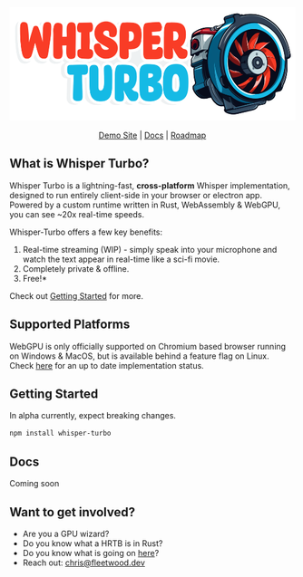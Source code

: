 <div align="center">
<img width="550px" height="200px" src="https://github.com/FL33TW00D/whisper-turbo/raw/master/.github/whisper-turbo.png">
<p><a href="https://whisper-turbo.com">Demo Site</a> | <a href="">Docs</a> | <a href="https://github.com/users/FL33TW00D/projects/1"> Roadmap </a></p>
</div>

## What is Whisper Turbo?
Whisper Turbo is a lightning-fast, **cross-platform** Whisper implementation, designed to run entirely client-side in your browser or electron app.
Powered by a custom runtime written in Rust, WebAssembly & WebGPU, you can see ~20x real-time speeds.

Whisper-Turbo offers a few key benefits:
1. Real-time streaming (WIP) - simply speak into your microphone and watch the text appear in real-time like a sci-fi movie.
2. Completely private & offline.
3. Free!*

Check out [Getting Started]() for more.

## Supported Platforms

WebGPU is only officially supported on Chromium based browser running on Windows & MacOS, but is available behind
a feature flag on Linux. Check [here](https://github.com/gpuweb/gpuweb/wiki/Implementation-Status) for an up to
date implementation status.


## Getting Started 

In alpha currently, expect breaking changes.

```bash
npm install whisper-turbo
```

## Docs

Coming soon

## Want to get involved?

- Are you a GPU wizard?
- Do you know what a HRTB is in Rust?
- Do you know what is going on [here](https://github.com/RuyiLi/cursed-typescript/blob/master/random/game-of-life.ts)?
- Reach out: chris@fleetwood.dev

